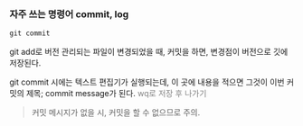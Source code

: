 ### 자주 쓰는 명령어 commit, log
```cmd
git commit
```
git add로 버전 관리되는 파일이 변경되었을 때, 커밋을 하면, 변경점이 버전으로 깃에 저장된다.

git commit 시에는 텍스트 편집기가 실행되는데, 이 곳에 내용을 적으면 그것이 이번 커밋의 제목; commit message가 된다.
<span style="color: gray">wq로 저장 후 나가기</span>

> 커밋 메시지가 없을 시, 커밋을 할 수 없으므로 주의.